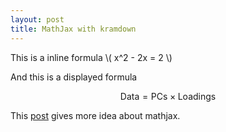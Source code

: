 ```yaml
---
layout: post
title: MathJax with kramdown
---
```


This is a inline formula \\( x^2 - 2x = 2 \\)

And this is a displayed formula 

$$ \mathsf{Data = PCs} \times \mathsf{Loadings} $$


This [post](http://www.gastonsanchez.com/visually-enforced/opinion/2014/02/16/Mathjax-with-jekyll/) gives more idea about mathjax.
